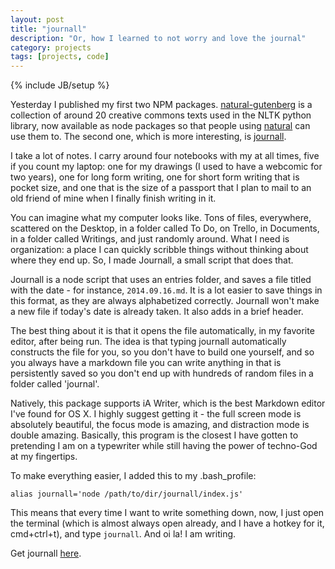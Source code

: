 ```yaml
---
layout: post
title: "journall"
description: "Or, how I learned to not worry and love the journal"
category: projects
tags: [projects, code]
---
```

{% include JB/setup %}

Yesterday I published my first two NPM packages. [natural-gutenberg](https://www.npmjs.org/package/natural-gutenberg) is a collection of around 20 creative commons texts used in the NLTK python library, now available as node packages so that people using [natural](https://github.com/natural) can use them to. The second one, which is more interesting, is [journall](https://github.com/RichardLitt/journall-public). 

I take a lot of notes. I carry around four notebooks with my at all times, five if you count my laptop: one for my drawings (I used to have a webcomic for two years), one for long form writing, one for short form writing that is pocket size, and one that is the size of a passport that I plan to mail to an old friend of mine when I finally finish writing in it. 

You can imagine what my computer looks like. Tons of files, everywhere, scattered on the Desktop, in a folder called To Do, on Trello, in Documents, in a folder called Writings, and just randomly around. What I need is organization: a place I can quickly scribble things without thinking about where they end up. So, I made Journall, a small script that does that.

Journall is a node script that uses an entries folder, and saves a file titled with the date - for instance, `2014.09.16.md`. It is a lot easier to save things in this format, as they are always alphabetized correctly. Journall won't make a new file if today's date is already taken. It also adds in a brief header. 

The best thing about it is that it opens the file automatically, in my favorite editor, after being run. The idea is that typing journall automatically constructs the file for you, so you don't have to build one yourself, and so you always have a markdown file you can write anything in that is persistently saved so you don't end up with hundreds of random files in a folder called 'journal'.

Natively, this package supports iA Writer, which is the best Markdown editor I've found for OS X. I highly suggest getting it - the full screen mode is absolutely beautiful, the focus mode is amazing, and distraction mode is double amazing. Basically, this program is the closest I have gotten to pretending I am on a typewriter while still having the power of techno-God at my fingertips. 

To make everything easier, I added this to my .bash_profile:

`alias journall='node /path/to/dir/journall/index.js'`

This means that every time I want to write something down, now, I just open the terminal (which is almost always open already, and I have a hotkey for it, cmd+ctrl+t), and type `journall`. And oi la! I am writing. 

Get journall [here](https://www.npmjs.org/package/journall).